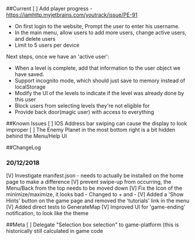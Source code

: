 ##Current
[ ] Add player progress - https://iamhttp.myjetbrains.com/youtrack/issue/PE-91

- On first login to the website, Prompt the user to enter his username.
- In the main menu, allow users to add more users, change active users, and delete users
- Limit to 5 users per device

Next steps, once we have an 'active user':

- When a level is complete, add that information to the user object we have saved.
- Support incognito mode, which should just save to memory instead of localStorage
- Modify the UI of the levels to indicate if the level was already done by this user
- Block users from selecting levels they're not eligible for
- Provide back door(magic user) with access to everything



##Known Issues
[ ] IOS Address bar swiping can cause the display to look improper
[ ] The Enemy Planet in the most bottom right is a bit hidden behind the Menu/Help UI


##ChangeLog
### 20/12/2018
[V] Investigate manifest.json - needs to actually be installed on the home page to make a difference
[V] prevent swipe-up from occurring, the Menu/Back from the top needs to be moved down
[V] Fix the Icon of the minimize/maximize, it looks bad - Changed to + and -
[V] Added a 'Show Hints' button on the game page and removed the 'tutorials' link in the menu
[V] Added direct tests to GenerateMap
[V] Improved UI for 'game-ending' notification, to look like the theme

##Meta
[ ] Delegate "Selection box selection" to game-platform (this is historically still calculated in game code
